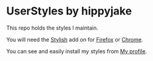 # UserStyles by hippyjake

This repo holds the styles I maintain. 

You will need the [Stylish][UserStyles] add on for [Firefox][firefox] or [Chrome][chrome].

You can see and easily install my styles from [My profile][jake].

[UserStyles]: userstyles.org
[firefox]: https://addons.mozilla.org/en-US/firefox/addon/stylish/?src=external-userstyleshome
[chrome]: https://chrome.google.com/webstore/detail/fjnbnpbmkenffdnngjfgmeleoegfcffe
[jake]: https://userstyles.org/users/284610